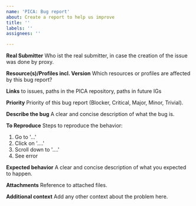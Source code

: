 ```yaml
---
name: 'PICA: Bug report'
about: Create a report to help us improve
title: ''
labels: ''
assignees: ''

---
```


**Real Submitter**
Who ist the real submitter, in case the creation of the issue was done by proxy.

**Resource(s)/Profiles incl. Version**
Which resources or profiles are affected by this bug report?

**Links**
to issues, paths in the PICA repository, paths in future IGs

**Priority**
Priority of this bug report (Blocker, Critical, Major, Minor, Trivial).

**Describe the bug**
A clear and concise description of what the bug is.

**To Reproduce**
Steps to reproduce the behavior:
1. Go to '...'
2. Click on '....'
3. Scroll down to '....'
4. See error

**Expected behavior**
A clear and concise description of what you expected to happen.

**Attachments**
Reference to attached files.

**Additional context**
Add any other context about the problem here.
